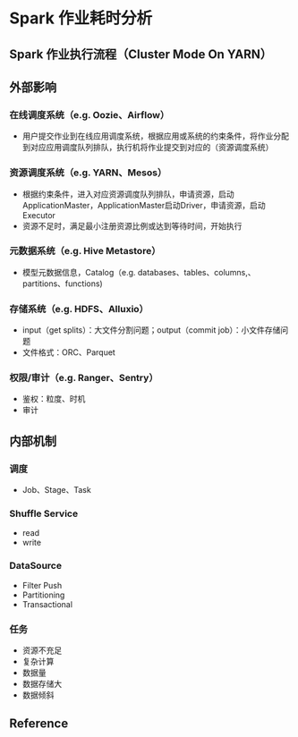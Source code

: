 # Spark 作业耗时分析

## Spark 作业执行流程（Cluster Mode On YARN）

## 外部影响

### 在线调度系统（e.g. Oozie、Airflow）

- 用户提交作业到在线应用调度系统，根据应用或系统的约束条件，将作业分配到对应应用调度队列排队，执行机将作业提交到对应的（资源调度系统）

### 资源调度系统（e.g. YARN、Mesos）

- 根据约束条件，进入对应资源调度队列排队，申请资源，启动ApplicationMaster，ApplicationMaster启动Driver，申请资源，启动Executor
- 资源不足时，满足最小注册资源比例或达到等待时间，开始执行

### 元数据系统（e.g. Hive Metastore）

- 模型元数据信息，Catalog（e.g. databases、tables、columns,、partitions、functions) 


### 存储系统（e.g. HDFS、Alluxio）

- input（get splits）：大文件分割问题；output（commit job）：小文件存储问题
- 文件格式：ORC、Parquet

### 权限/审计（e.g. Ranger、Sentry）

- 鉴权：粒度、时机
- 审计

## 内部机制

### 调度

- Job、Stage、Task

### Shuffle Service

- read
- write

### DataSource

- Filter Push
- Partitioning
- Transactional

### 任务

- 资源不充足
- 复杂计算
- 数据量
- 数据存储大
- 数据倾斜

## Reference

